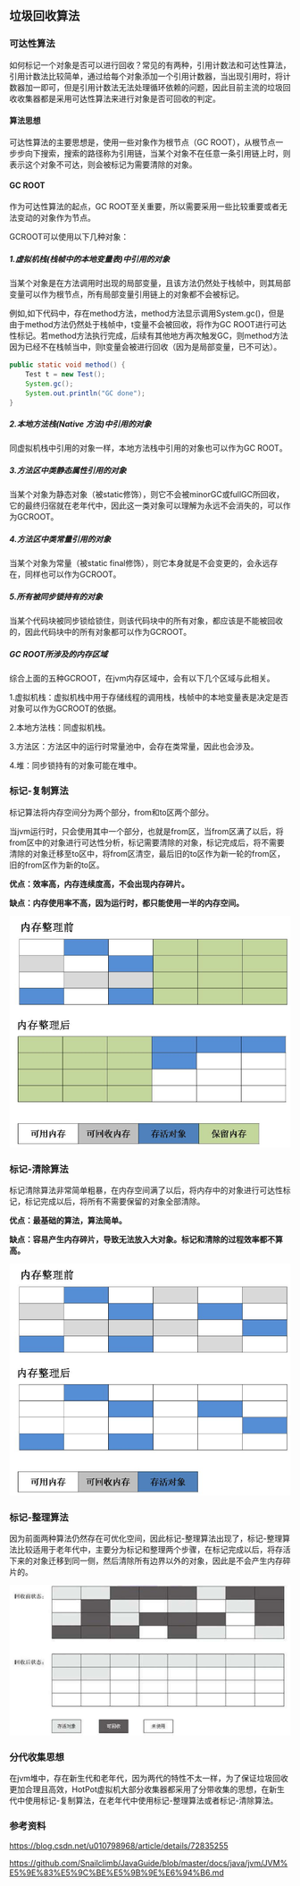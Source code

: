 ## 垃圾回收算法

### 可达性算法

如何标记一个对象是否可以进行回收？常见的有两种，引用计数法和可达性算法，引用计数法比较简单，通过给每个对象添加一个引用计数器，当出现引用时，将计数器加一即可，但是引用计数法无法处理循环依赖的问题，因此目前主流的垃圾回收收集器都是采用可达性算法来进行对象是否可回收的判定。

#### 算法思想

可达性算法的主要思想是，使用一些对象作为根节点（GC ROOT），从根节点一步步向下搜索，搜索的路径称为引用链，当某个对象不在任意一条引用链上时，则表示这个对象不可达，则会被标记为需要清除的对象。

#### GC ROOT

作为可达性算法的起点，GC ROOT至关重要，所以需要采用一些比较重要或者无法变动的对象作为节点。

GCROOT可以使用以下几种对象：

##### 1.虚拟机栈(栈帧中的本地变量表)中引用的对象

   当某个对象是在方法调用时出现的局部变量，且该方法仍然处于栈帧中，则其局部变量可以作为根节点，所有局部变量引用链上的对象都不会被标记。

   例如,如下代码中，存在method方法，method方法显示调用System.gc()，但是由于method方法仍然处于栈帧中，t变量不会被回收，将作为GC ROOT进行可达性标记。若method方法执行完成，后续有其他地方再次触发GC，则method方法因为已经不在栈帧当中，则t变量会被进行回收（因为是局部变量，已不可达）。

```java
public static void method() {
    Test t = new Test();
    System.gc();
    System.out.println("GC done");
}
```

##### 2.本地方法栈(Native 方法)中引用的对象

   同虚拟机栈中引用的对象一样，本地方法栈中引用的对象也可以作为GC ROOT。

##### 3.方法区中类静态属性引用的对象

   当某个对象为静态对象（被static修饰），则它不会被minorGC或fullGC所回收，它的最终归宿就在老年代中，因此这一类对象可以理解为永远不会消失的，可以作为GCROOT。

##### 4.方法区中类常量引用的对象

  当某个对象为常量（被static final修饰），则它本身就是不会变更的，会永远存在，同样也可以作为GCROOT。

##### 5.所有被同步锁持有的对象

  当某个代码块被同步锁给锁住，则该代码块中的所有对象，都应该是不能被回收的，因此代码块中的所有对象都可以作为GCROOT。

##### GC ROOT所涉及的内存区域

综合上面的五种GCROOT，在jvm内存区域中，会有以下几个区域与此相关。

1.虚拟机栈：虚拟机栈中用于存储线程的调用栈，栈帧中的本地变量表是决定是否对象可以作为GCROOT的依据。

2.本地方法栈：同虚拟机栈。

3.方法区：方法区中的运行时常量池中，会存在类常量，因此也会涉及。

4.堆：同步锁持有的对象可能在堆中。



### 标记-复制算法

标记算法将内存空间分为两个部分，from和to区两个部分。

当jvm运行时，只会使用其中一个部分，也就是from区，当from区满了以后，将from区中的对象进行可达性分析，标记需要清除的对象，标记完成后，将不需要清除的对象迁移至to区中，将from区清空，最后旧的to区作为新一轮的from区，旧的from区作为新的to区。

**优点：效率高，内存连续度高，不会出现内存碎片。**

**缺点：内存使用率不高，因为运行时，都只能使用一半的内存空间。**

![标记-复制](./标记-复制.png)

### 标记-清除算法

标记清除算法非常简单粗暴，在内存空间满了以后，将内存中的对象进行可达性标记，标记完成以后，将所有不需要保留的对象全部清除。

**优点：最基础的算法，算法简单。**

**缺点：容易产生内存碎片，导致无法放入大对象。标记和清除的过程效率都不算高。**

![标记-复制](./标记-清除.jpeg)

### 标记-整理算法

因为前面两种算法仍然存在可优化空间，因此标记-整理算法出现了，标记-整理算法比较适用于老年代中，主要分为标记和整理两个步骤，在标记完成以后，将存活下来的对象迁移到同一侧，然后清除所有边界以外的对象，因此是不会产生内存碎片的。

![标记-复制](./标记-整理.png)

### 分代收集思想

在jvm堆中，存在新生代和老年代，因为两代的特性不太一样，为了保证垃圾回收更加合理且高效，HotPot虚拟机大部分收集器都采用了分带收集的思想，在新生代中使用标记-复制算法，在老年代中使用标记-整理算法或者标记-清除算法。



### 参考资料

https://blog.csdn.net/u010798968/article/details/72835255

https://github.com/Snailclimb/JavaGuide/blob/master/docs/java/jvm/JVM%E5%9E%83%E5%9C%BE%E5%9B%9E%E6%94%B6.md
